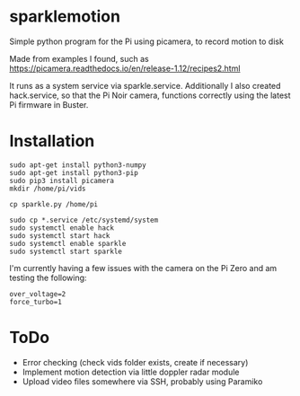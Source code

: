# sparklemotion

Simple python program for the Pi using picamera, to record motion to disk

Made from examples I found, such as https://picamera.readthedocs.io/en/release-1.12/recipes2.html

It runs as a system service via sparkle.service.  Additionally I also created hack.service, so that the Pi Noir camera, functions
correctly using the latest Pi firmware in Buster.

# Installation

```
sudo apt-get install python3-numpy
sudo apt-get install python3-pip
sudo pip3 install picamera
mkdir /home/pi/vids

cp sparkle.py /home/pi

sudo cp *.service /etc/systemd/system
sudo systemctl enable hack
sudo systemctl start hack
sudo systemctl enable sparkle
sudo systemctl start sparkle
```
I'm currently having a few issues with the camera on the Pi Zero and am testing
the following:

```
over_voltage=2
force_turbo=1
```

# ToDo

* Error checking (check vids folder exists, create if necessary)
* Implement motion detection via little doppler radar module
* Upload video files somewhere via SSH, probably using Paramiko 

